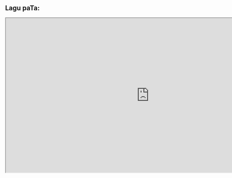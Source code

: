 ## Lagu paTa:

<iframe width ="923" height ="500" src="https://www.youtube.com/watch?v=W5NM8w1yKOg" ></iframe>